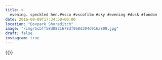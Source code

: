 ```yaml
---
title: >
  evening. speckled hen.#vsco #vscofilm #sky #evening #dusk #london
date: 2016-09-09T17:34:50+00:00
location: "Boxpark Shoreditch"
image: "/img/5cbff58d8821678df068d304d016a808.jpg"
draft: false
instagram: true
---
```


{{<photo src="/img/5cbff58d8821678df068d304d016a808.jpg">}}
